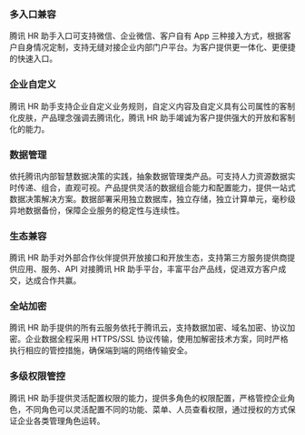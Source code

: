 ### 多入口兼容

腾讯 HR 助手入口可支持微信、企业微信、客户自有 App 三种接入方式，根据客户自身情况定制，支持无缝对接企业内部门户平台。为客户提供更一体化、更便捷的快速入口。

### 企业自定义
腾讯 HR 助手支持企业自定义业务规则，自定义内容及自定义具有公司属性的客制化皮肤，产品理念强调去腾讯化，腾讯 HR 助手竭诚为客户提供强大的开放和客制化的能力。

### 数据管理

依托腾讯内部智慧数据决策的实践，抽象数据管理类产品。可支持人力资源数据实时传递、组合，直观可视。产品提供灵活的数据组合能力和配置能力，提供一站式数据决策解决方案。数据部署采用独立数据库，独立存储，独立计算单元，毫秒级异地数据备份，保障企业服务的稳定性与连续性。

### 生态兼容

腾讯 HR 助手对外部合作伙伴提供开放接口和开放生态，支持第三方服务提供商提供应用、服务、API 对接腾讯 HR 助手平台，丰富平台产品线，促进双方客户成交，达成合作共赢。

### 全站加密

腾讯 HR 助手提供的所有云服务依托于腾讯云，支持数据加密、域名加密、协议加密。企业数据全程采用 HTTPS/SSL 协议传输，使用加解密技术方案，同时严格执行相应的管控措施，确保端到端的网络传输安全。

### 多级权限管控

腾讯 HR 助手提供灵活配置权限的能力，提供多角色的权限配置，严格管控企业角色，不同角色可以灵活配置不同的功能、菜单、人员查看权限，通过授权的方式保证企业各类管理角色运转。


